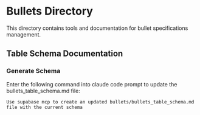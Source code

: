 # Bullets Directory

This directory contains tools and documentation for bullet specifications management.

## Table Schema Documentation

###  Generate Schema

Enter the following command into claude code prompt to update the bullets_table_schema.md file:

```
Use supabase mcp to create an updated bullets/bullets_table_schema.md file with the current schema
```
